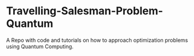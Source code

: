 # Travelling-Salesman-Problem-Quantum
A Repo with code and tutorials on how to approach optimization problems using Quantum Computing.
